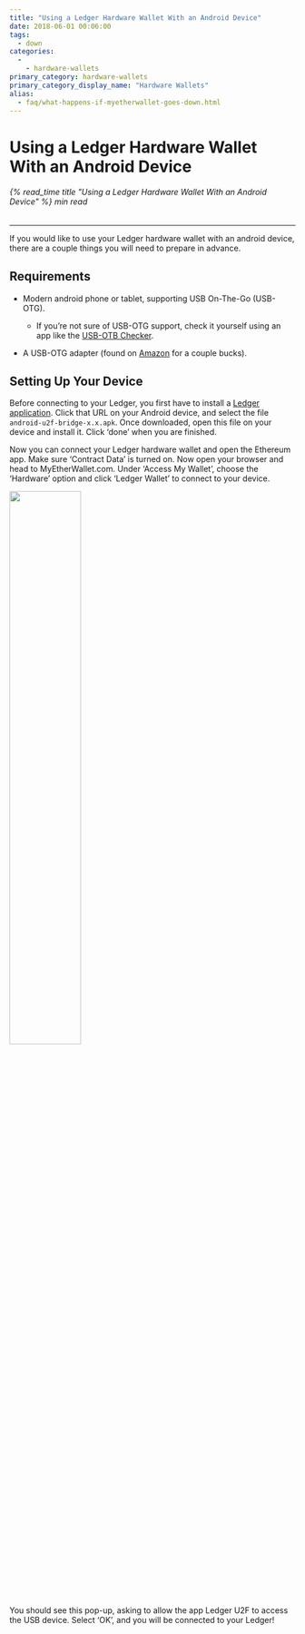 ```yaml
---
title: "Using a Ledger Hardware Wallet With an Android Device"
date: 2018-06-01 00:06:00
tags:
  - down
categories:
  - 
    - hardware-wallets
primary_category: hardware-wallets
primary_category_display_name: "Hardware Wallets"
alias:
  - faq/what-happens-if-myetherwallet-goes-down.html
---
```



# **Using a Ledger Hardware Wallet With an Android Device**

###### {% read_time title "Using a Ledger Hardware Wallet With an Android Device" %} min read

* * *

If you would like to use your Ledger hardware wallet with an android device, there are a couple things you will need to prepare in advance.

## **Requirements**

* Modern android phone or tablet, supporting USB On-The-Go (USB-OTG).
    
    * If you’re not sure of USB-OTG support, check it yourself using an app like the [USB-OTB Checker](https://play.google.com/store/apps/details?id=com.faitaujapon.otg).

* A USB-OTG adapter (found on [Amazon](https://www.amazon.com/s/ref=nb_sb_noss_2?url=search-alias%3Daps&field-keywords=usb+otg+adapter) for a couple bucks).

## **Setting Up Your Device**

Before connecting to your Ledger, you first have to install a [Ledger application](https://github.com/LedgerHQ/android-u2f-bridge/releases). Click that URL on your Android device, and select the file `android-u2f-bridge-x.x.apk`. Once downloaded, open this file on your device and install it. Click ‘done’ when you are finished.

Now you can connect your Ledger hardware wallet and open the Ethereum app. Make sure ‘Contract Data’ is turned on. Now open your browser and head to MyEtherWallet.com. Under ‘Access My Wallet’, choose the ‘Hardware’ option and click ‘Ledger Wallet’ to connect to your device.

<img src="/images/posts/hardware-wallets/ledger-hardware-wallet-using-with-android-01.png" width="50%" />

You should see this pop-up, asking to allow the app Ledger U2F to access the USB device. Select ‘OK’, and you will be connected to your Ledger!